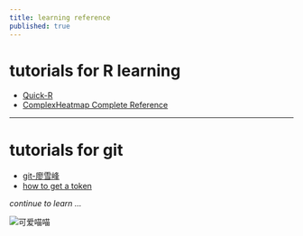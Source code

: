 ```yaml
---
title: learning reference
published: true
---
```


# tutorials for R learning 
* [Quick-R](https://www.statmethods.net/)
* [ComplexHeatmap Complete Reference](https://jokergoo.github.io/ComplexHeatmap-reference/book/index.html)

---

# tutorials for git
* [git-廖雪峰](https://www.liaoxuefeng.com/wiki/896043488029600/896202815778784)
* [how to get a token](https://www.codetd.com/article/13580067#:~:text=%E9%97%AE%E9%A2%98%EF%BC%9Aremote%3A%20Support%20for%20password%20authentication%20was%20removed%20on,%E5%BF%85%E9%A1%BB%E4%BD%BF%E7%94%A8%E4%B8%AA%E4%BA%BA%E8%AE%BF%E9%97%AE%E4%BB%A4%E7%89%8C%EF%BC%88personal%20access%20token%EF%BC%89%20%EF%BC%8C%E5%B0%B1%E6%98%AF%E6%8A%8A%E4%BD%A0%E7%9A%84%20%E5%AF%86%E7%A0%81%20%E6%9B%BF%E6%8D%A2%E6%88%90%20token%20%EF%BC%81)

*continue to learn ...*

![](https://tse3-mm.cn.bing.net/th/id/OIP-C.NuMotQoaoz-eLYyc1nUqpwHaHa?w=197&h=197&c=7&r=0&o=5&dpr=1.5&pid=1.7 "可爱喵喵")
